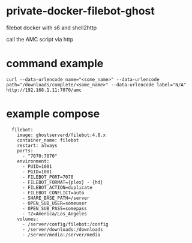# private-docker-filebot-ghost
filebot docker with s6 and shell2http

call the AMC script via http

# command example
```
curl --data-urlencode name="<some_name>" --data-urlencode path="/downloads/complete/<some_name>" --data-urlencode label="N/A" http://192.168.1.11:7070/amc
```

# example compose
```
  filebot:
    image: ghostserverd/filebot:4.8.x
    container_name: filebot
    restart: always
    ports:
      - "7070:7070"
    environment:
      - PUID=1001
      - PGID=1001
      - FILEBOT_PORT=7070
      - FILEBOT_FORMAT={plex} - {hd}
      - FILEBOT_ACTION=duplicate
      - FILEBOT_CONFLICT=auto
      - SHARE_BASE_PATH=/server
      - OPEN_SUB_USER=someuser
      - OPEN_SUB_PASS=somepass
      - TZ=America/Los_Angeles
    volumes:
      - /server/config/filebot:/config
      - /server/downloads:/downloads
      - /server/media:/server/media
```

